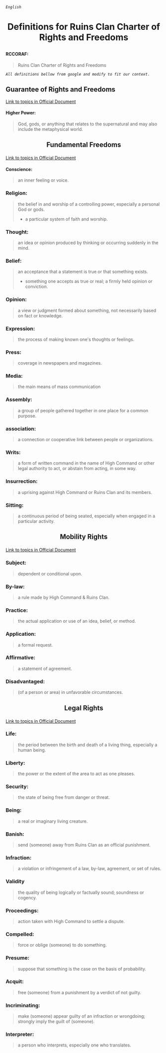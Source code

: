 *`English`*

# <p align="center"> Definitions for Ruins Clan Charter of Rights and Freedoms </p>

#### RCCORAF:

> Ruins Clan Charter of Rights and Freedoms

*`All definitions bellow from google and modify to fit our context.`*

## Guarantee of Rights and Freedoms

[Link to topics in Official Document](https://github.com/Liberatrix/RuinsClan/blob/master/Consitution/RCCORAF/RCCORAF.md#-guarantee-of-rights-and-freedoms-)

#### Higher Power:

> God, gods, or anything that relates to the supernatural and may also include the metaphysical world.

## <p align="center"> Fundamental Freedoms </p>
[Link to topics in Official Document](https://github.com/Liberatrix/RuinsClan/blob/master/Consitution/RCCORAF/RCCORAF.md#-fundamental-freedoms-)

#### Conscience:

> an inner feeling or voice.

### Religion:

> the belief in and worship of a controlling power, especially a personal God or gods.
> - a particular system of faith and worship.

### Thought:

> an idea or opinion produced by thinking or occurring suddenly in the mind.

### Belief:

> an acceptance that a statement is true or that something exists.
> - something one accepts as true or real; a firmly held opinion or conviction.

### Opinion:

> a view or judgment formed about something, not necessarily based on fact or knowledge.

### Expression:

> the process of making known one's thoughts or feelings.

### Press:

> coverage in newspapers and magazines.

### Media:

> the main means of mass communication

### Assembly:

> a group of people gathered together in one place for a common purpose.

### association:

> a connection or cooperative link between people or organizations.

### Writs:

> a form of written command in the name of High Command or other legal authority to act, or abstain from acting, in some way.

### Insurrection:

> a uprising against High Command or Ruins Clan and its members.

### Sitting:

> a continuous period of being seated, especially when engaged in a particular activity.

## <p align="center"> Mobility Rights </p>

[Link to topics in Official Document](https://github.com/Liberatrix/RuinsClan/blob/master/Consitution/RCCORAF/RCCORAF.md#-mobility-rights-)

### Subject:

> dependent or conditional upon.

### By-law:

> a rule made by High Command & Ruins Clan.

### Practice:

> the actual application or use of an idea, belief, or method.

### Application:

> a formal request.

### Affirmative:

> a statement of agreement.

### Disadvantaged:

> (of a person or area) in unfavorable circumstances.

## <p align="center"> Legal Rights </p>

[Link to topics in Official Document](https://github.com/Liberatrix/RuinsClan/blob/master/Consitution/RCCORAF/RCCORAF.md#-legal-rights-)

### Life:

> the period between the birth and death of a living thing, especially a human being.

### Liberty:

> the power or the extent of the area to act as one pleases.

### Security:

> the state of being free from danger or threat.

### Being:

> a real or imaginary living creature.

### Banish:

> send (someone) away from Ruins Clan as an official punishment.

### Infraction:

> a violation or infringement of a law, by-law, agreement, or set of rules.

### Validity

> the quality of being logically or factually sound; soundness or cogency.

### Proceedings:

> action taken with High Command to settle a dispute.

### Compelled:

> force or oblige (someone) to do something.

### Presume:

> suppose that something is the case on the basis of probability.

### Acquit:

> free (someone) from a punishment by a verdict of not guilty.

### Incriminating:

> make (someone) appear guilty of an infraction or wrongdoing; strongly imply the guilt of (someone).

### Interpreter:

> a person who interprets, especially one who translates.

